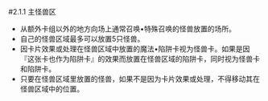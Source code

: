 #2.1.1        主怪兽区
* 从额外卡组以外的地方向场上通常召唤•特殊召唤的怪兽放置的场所。
* 自己的怪兽区域最多可以放置5只怪兽。
* 因卡片效果或处理在怪兽区域中放置的魔法•陷阱卡视为怪兽卡。如果是因『这张卡也作为陷阱卡』的效果而放置在怪兽区域的陷阱卡，同时视为怪兽卡和陷阱卡。
* 只要在怪兽区域里放置的怪兽，如果不是因为卡片效果或处理，不得移动其在怪兽区域中的位置。

